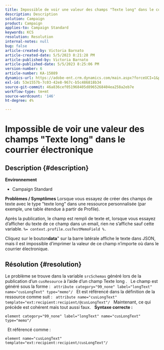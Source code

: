 ```yaml
---
title: Impossible de voir une valeur des champs "Texte long" dans le courrier électronique
description: Description
solution: Campaign
product: Campaign
applies-to: Campaign Standard
keywords: KCS
resolution: Resolution
internal-notes: null
bug: false
article-created-by: Victoria Barnato
article-created-date: 5/5/2023 8:21:28 PM
article-published-by: Victoria Barnato
article-published-date: 5/5/2023 8:25:06 PM
version-number: 6
article-number: KA-15089
dynamics-url: https://adobe-ent.crm.dynamics.com/main.aspx?forceUCI=1&pagetype=entityrecord&etn=knowledgearticle&id=e10d5365-82eb-ed11-a7c6-6045bd0065f9
exl-id: 53e1557b-7c03-42e8-967c-b5c486818b34
source-git-commit: 46a836cef051968405d8965268404ea258a2eb7e
workflow-type: tm+mt
source-wordcount: '146'
ht-degree: 4%

---
```


# Impossible de voir une valeur des champs &quot;Texte long&quot; dans le courrier électronique

## Description {#description}

<b>Environnement</b>
- Campaign Standard


<b>Problèmes / Symptômes</b>
Lorsque vous essayez de créer des champs de texte avec le type &quot;texte long&quot; dans une ressource personnalisée (par exemple, une table étendue à partir de Profile).

Après la publication, le champ est rempli de texte et, lorsque vous essayez d’afficher du texte de ce champ dans un email, rien ne s’affiche sauf cette variable. `%= context.profile.cusTestMemoField %.`

Cliquez sur le bouton<b>data</b>&quot; sur la barre latérale affiche le texte dans JSON, mais il est impossible d’imprimer la valeur de ce champ n’importe où dans le courrier électronique.


## Résolution {#resolution}


Le problème se trouve dans la variable `srcSchemas` généré lors de la publication d’un `cusResource` à l’aide d’un champ Texte long .
 
Le champ est généré sous la forme :
 
`attribute category="99_none" label="longText" name="cusLongText" type="memo"/`
 
Et est référencé dans la définition de la ressource comme suit :
 
`attribute name="cusLongText" template="ext:recipient:recipient/@cusLongText"/`
 
Maintenant, ce qui précède est cohérent mais tout aussi faux.
 
<b>Syntaxe correcte :</b>


```
element category="99_none" label="longText" name="cusLongText" type="memo"/
```


 
Et référencé comme :


```
element name="cusLongText" template="ext:recipient:recipient/cusLongText"/
```
